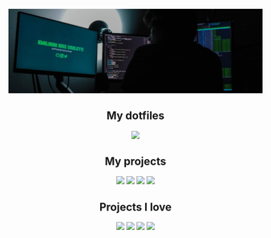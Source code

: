 <div align="center">

[![Banner Image][banner]][website]

## My dotfiles

[![][eruizc-dev-pin]][eruizc-dev]

## My projects

[![][jdtls-launcher-pin]][jdtls-launcher]
[![][nvim-efm-setup-pin]][nvim-efm-setup]
[![][metropolis-vim-pin]][metropolis-vim]
[![][vim-flex-pin]][vim-flex]

## Projects I love

[![][neovim-pin]][neovim]
[![][lazygit-pin]][lazygit]
[![][floaterm-pin]][floaterm]
[![][telescope-pin]][telescope]

</div>

  [banner]: ./resources/banner.jpeg
  [linkedin]: https://www.linkedin.com/in/eruizc/
  [twitter]: https://twitter.com/eruizc_dev
  [website]: https://eruizc.dev

  [gh-stats]: https://github.com/anuraghazra/github-readme-stats
  [my-gh-stats]: https://github-readme-stats.vercel.app/api?username=eruizc-dev&custom_title=Emiliano's%20rank&theme=gotham&show_icons=true&hide=title,rank
  
  [eruizc-dev-pin]: https://github-readme-stats.vercel.app/api/pin/?username=eruizc-dev&&repo=eruizc-dev&theme=dark&hide_border=true
  [eruizc-dev]: https://github.com/eruizc-dev/eruizc-dev
  [jdtls-launcher-pin]: https://github-readme-stats.vercel.app/api/pin/?username=eruizc-dev&repo=jdtls-launcher&theme=dark&hide_border=true
  [jdtls-launcher]: https://github.com/eruizc-dev/jdtls-launcher
  [vim-flex-pin]: https://github-readme-stats.vercel.app/api/pin/?username=eruizc-dev&repo=vim-flex&theme=dark&hide_border=true
  [vim-flex]: https://github.com/eruizc-dev/vim-flex
  [metropolis-vim-pin]: https://github-readme-stats.vercel.app/api/pin/?username=eruizc-dev&repo=metropolis-vim&theme=dark&hide_border=true
  [metropolis-vim]: https://github.com/eruizc-dev/metropolis-vim
  [nvim-efm-setup-pin]: https://github-readme-stats.vercel.app/api/pin/?username=eruizc-dev&repo=nvim-efm-setup&theme=dark&hide_border=true
  [nvim-efm-setup]: https://github.com/eruizc-dev/nvim-efm-setup  
  
  [lazygit-pin]: https://github-readme-stats.vercel.app/api/pin/?username=jesseduffield&repo=lazygit&theme=dark&hide_border=true
  [lazygit]: https://github.com/jesseduffield/lazygit
  [floaterm-pin]: https://github-readme-stats.vercel.app/api/pin/?username=voldikss&&repo=vim-floaterm&theme=dark&hide_border=true
  [floaterm]: https://github.com/voldikss/vim-floaterm
  [telescope-pin]: https://github-readme-stats.vercel.app/api/pin/?username=nvim-telescope&&repo=telescope.nvim&theme=dark&hide_border=true
  [telescope]: https://github.com/nvim-telescope/telescope.nvim
  [neovim-pin]: https://github-readme-stats.vercel.app/api/pin/?username=neovim&repo=neovim&theme=dark&hide_border=true
  [neovim]: https://github.com/neovim/neovim
